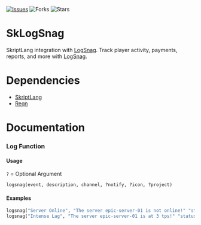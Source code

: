 [![Issues](https://img.shields.io/github/issues/Minematic/SkLogSnag)](https://github.com/Baezor1/Shop/issues) ![Forks](https://img.shields.io/github/forks/Minematic/SkLogSnag) ![Stars](https://img.shields.io/github/stars/Minematic/SkLogSnag)

# SkLogSnag
SkriptLang integration with [LogSnag](https://logsnag.com/). Track player activity, payments, reports, and more with [LogSnag](https://logsnag.com/).

# Dependencies
- [SkriptLang](https://github.com/SkriptLang/Skript/releases)
- [Reqn](https://forums.skunity.com/resources/reqn.95/)

# Documentation
### Log Function
#### Usage
`?` = Optional Argument
```
logsnag(event, description, channel, ?notify, ?icon, ?project)
```
#### Examples
```hs
logsnag("Server Online", "The server epic-server-01 is not online!" "status")
logsnag("Intense Lag", "The server epic-server-01 is at 3 tps!" "status", "true", "🔥")
```
